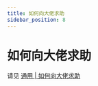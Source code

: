 ```yaml
---
title: 如何向大佬求助
sidebar_position: 8
---
```


# 如何向大佬求助

请见 [通用 | 如何向大佬求助](https://yizhan.wiki/NitWikit/start/ask-for-help)
